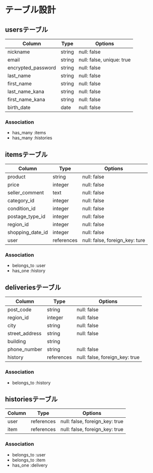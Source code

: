 # テーブル設計

## usersテーブル
| Column             | Type       | Options                        |
|--------------------|------------|--------------------------------|
| nickname           | string     | null: false                    |
| email              | string     | null: false, unique: true      |
| encrypted_password | string     | null: false                    |
| last_name          | string     | null: false                    |
| first_name         | string     | null: false                    |
| last_name_kana     | string     | null: false                    |
| first_name_kana    | string     | null: false                    |
| birth_date         | date       | null: false                    |

### Association
- has_many :items
- has_many :histories


## itemsテーブル
| Column             | Type       | Options                        |
|--------------------|------------|--------------------------------|
| product            | string     | null: false                    |
| price              | integer    | null: false                    |
| seller_comment     | text       | null: false                    |
| category_id        | integer    | null: false                    |
| condition_id       | integer    | null: false                    |
| postage_type_id    | integer    | null: false                    |
| region_id          | integer    | null: false                    |
| shopping_date_id   | integer    | null: false                    |
| user               | references | null: false, foreign_key: ture |

### Association
- belongs_to :user
- has_one :history


## deliveriesテーブル
| Column             | Type       | Options                        |
|--------------------|------------|--------------------------------|
| post_code          | string     | null: false                    |
| region_id          | integer    | null: false                    |
| city               | string     | null: false                    |
| street_address     | string     | null: false                    |
| building           | string     |                                |
| phone_number       | string     | null: false                    |
| history            | references | null: false, foreign_key: true |

### Association
- belongs_to :history


## historiesテーブル
| Column             | Type       | Options                        |
|--------------------|------------|--------------------------------|
| user               | references | null: false, foreign_key: true |
| item               | references | null: false, foreign_key: true |

### Association
- belongs_to :user
- belongs_to :item
- has_one :delivery